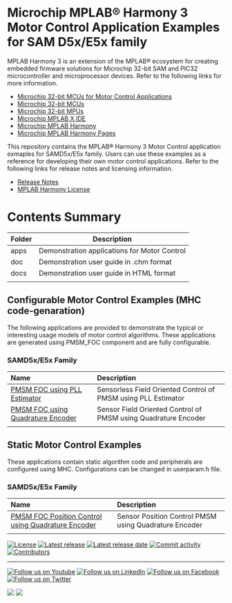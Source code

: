 ﻿# Microchip MPLAB® Harmony 3 Motor Control Application Examples for SAM D5x/E5x family

MPLAB Harmony 3 is an extension of the MPLAB® ecosystem for creating
embedded firmware solutions for Microchip 32-bit SAM and PIC32 microcontroller
and microprocessor devices.  Refer to the following links for more information.
 - [Microchip 32-bit MCUs for Motor Control Applications](https://www.microchip.com/design-centers/motor-control-and-drive/control-products/32-bit-solutions)
 - [Microchip 32-bit MCUs](https://www.microchip.com/design-centers/32-bit)
 - [Microchip 32-bit MPUs](https://www.microchip.com/design-centers/32-bit-mpus)
 - [Microchip MPLAB X IDE](https://www.microchip.com/mplab/mplab-x-ide)
 - [Microchip MPLAB Harmony](https://www.microchip.com/mplab/mplab-harmony)
 - [Microchip MPLAB Harmony Pages](https://microchip-mplab-harmony.github.io/)

This repository contains the MPLAB® Harmony 3 Motor Control application exmaples for SAMD5x/E5x family. Users can use these examples as a reference for
developing their own motor control applications. Refer to the following links for release
notes and licensing information.

 - [Release Notes](./release_notes.md)
 - [MPLAB Harmony License](mplab_harmony_license.md)

# Contents Summary

| Folder     | Description                                               |
|------------|-----------------------------------------------------------|
| apps       | Demonstration applications for Motor Control              |
| doc        | Demonstration user guide in .chm format                   |
| docs       | Demonstration user guide in HTML format                   |
|||


## Configurable Motor Control Examples (MHC code-genaration)

The following applications are provided to demonstrate the typical or interesting usage models of motor control algorithms.
These applications are generated using PMSM_FOC component and are fully configurable. 

### SAMD5x/E5x Family
| Name | Description|
|:---------|:-----------|
| [PMSM FOC using PLL Estimator](apps/pmsm_foc_pll_estimator_sam_e54/readme.md) | Sensorless Field Oriented Control of PMSM using PLL Estimator |
| [PMSM FOC using Quadrature Encoder](apps/pmsm_foc_encoder_sam_e54/readme.md) | Sensor Field Oriented Control of PMSM using Quadrature Encoder |
|||

## Static Motor Control Examples

These applications contain static algorithm code and peripherals are configured using MHC. Configurations can be changed in userparam.h file. 

### SAMD5x/E5x Family
| Name | Description|
|:---------|:-----------|
| [PMSM FOC Position Control using Quadrature Encoder](apps/pmsm_foc_encoder_position_sam_e54/readme.md) | Sensor Position Control PMSM using Quadrature Encoder |
|||



[![License](https://img.shields.io/badge/license-Harmony%20license-orange.svg)](https://github.com/Microchip-MPLAB-Harmony/mc/blob/master/mplab_harmony_license.md)
[![Latest release](https://img.shields.io/github/release/Microchip-MPLAB-Harmony/mc_apps_sam_d5x_e5x.svg)](https://github.com/Microchip-MPLAB-Harmony/mc/releases/latest)
[![Latest release date](https://img.shields.io/github/release-date/Microchip-MPLAB-Harmony/mc_apps_sam_d5x_e5x.svg)](https://github.com/Microchip-MPLAB-Harmony/mc/releases/latest)
[![Commit activity](https://img.shields.io/github/commit-activity/y/Microchip-MPLAB-Harmony/mc_apps_sam_d5x_e5x.svg)](https://github.com/Microchip-MPLAB-Harmony/mc/graphs/commit-activity)
[![Contributors](https://img.shields.io/github/contributors-anon/Microchip-MPLAB-Harmony/mc_apps_sam_d5x_e5x.svg)]()
____

[![Follow us on Youtube](https://img.shields.io/badge/Youtube-Follow%20us%20on%20Youtube-red.svg)](https://www.youtube.com/user/MicrochipTechnology)
[![Follow us on LinkedIn](https://img.shields.io/badge/LinkedIn-Follow%20us%20on%20LinkedIn-blue.svg)](https://www.linkedin.com/company/microchip-technology)
[![Follow us on Facebook](https://img.shields.io/badge/Facebook-Follow%20us%20on%20Facebook-blue.svg)](https://www.facebook.com/microchiptechnology/)
[![Follow us on Twitter](https://img.shields.io/twitter/follow/MicrochipTech.svg?style=social)](https://twitter.com/MicrochipTech)

[![](https://img.shields.io/github/stars/Microchip-MPLAB-Harmony/mc_apps_sam_d5x_e5x.svg?style=social)]()
[![](https://img.shields.io/github/watchers/Microchip-MPLAB-Harmony/mc_apps_sam_d5x_e5x.svg?style=social)]()
